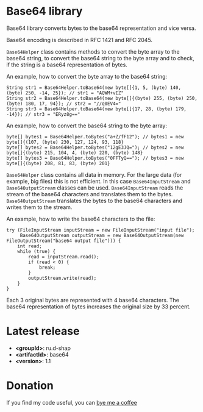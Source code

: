 # Base64 library
Base64 library converts bytes to the base64 representation and vice versa.

Base64 encoding is described in RFC 1421 and RFC 2045.

`Base64Helper` class contains methods to convert the byte array to the base64 string, to convert the base64 string to the byte array and to check, if the string is a base64 representation of bytes.

An example, how to convert the byte array to the base64 string:
```
String str1 = Base64Helper.toBase64(new byte[]{1, 5, (byte) 140, (byte) 250, -14, 25}); // str1 = "AQWM+vIZ"
String str2 = Base64Helper.toBase64(new byte[]{(byte) 255, (byte) 250, (byte) 180, 17, 94}); // str2 = "//q0EV4="
String str3 = Base64Helper.toBase64(new byte[]{17, 28, (byte) 179, -14}); // str3 = "ERyz8g=="
```

An example, how to convert the base64 string to the byte array:
```
byte[] bytes1 = Base64Helper.toBytes("a+Z/fF12"); // bytes1 = new byte[]{(107, (byte) 230, 127, 124, 93, 118}
byte[] bytes2 = Base64Helper.toBytes("12gE3JQ="); // bytes2 = new byte[]{(byte) 215, 104, 4, (byte) 220, (byte) 148}
byte[] bytes3 = Base64Helper.toBytes("0FFTyQ=="); // bytes3 = new byte[]{(byte) 208, 81, 83, (byte) 201}
```

`Base64Helper` class contains all data in memory.
For the large data (for example, big files) this is not efficient.
In this case `Base64InputStream` and `Base64OutputStream` classes can be used.
`Base64InputStream` reads the stream of the base64 characters and translates them to the bytes.
`Base64OutputStream` translates the bytes to the base64 characters and writes them to the stream.

An example, how to write the base64 characters to the file:
```
try (FileInputStream inputStream = new FileInputStream("input file");
     Base64OutputStream outputStream = new Base64OutputStream(new FileOutputStream("base64 output file"))) {
    int read;
    while (true) {
        read = inputStream.read();
        if (read < 0) {
            break;
        }
        outputStream.write(read);
    }
}
```

Each 3 original bytes are represented with 4 base64 characters.
The base64 representation of bytes increases the original size by 33 percent.

# Latest release
* **&lt;groupId&gt;**: ru.d-shap
* **&lt;artifactId&gt;**: base64
* **&lt;version&gt;**: 1.1

# Donation
If you find my code useful, you can [bye me a coffee](https://www.paypal.me/dshapovalov)
